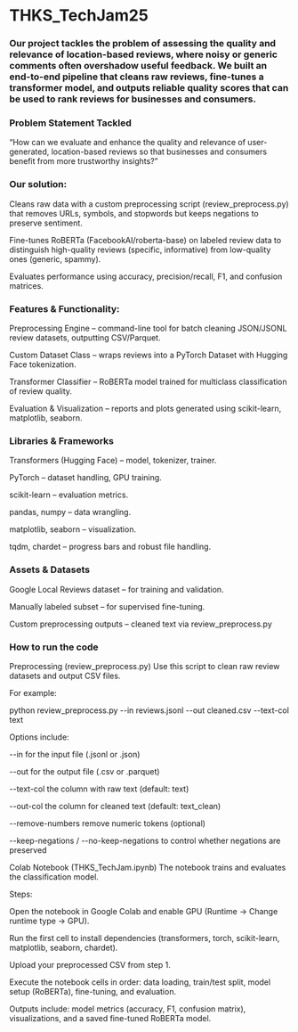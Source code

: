 # THKS_TechJam25

### Our project tackles the problem of assessing the quality and relevance of location-based reviews, where noisy or generic comments often overshadow useful feedback. We built an end-to-end pipeline that cleans raw reviews, fine-tunes a transformer model, and outputs reliable quality scores that can be used to rank reviews for businesses and consumers.

### Problem Statement Tackled

“How can we evaluate and enhance the quality and relevance of user-generated, location-based reviews so that businesses and consumers benefit from more trustworthy insights?”

### Our solution:

Cleans raw data with a custom preprocessing script (review_preprocess.py) that removes URLs, symbols, and stopwords but keeps negations to preserve sentiment.

Fine-tunes RoBERTa (FacebookAI/roberta-base) on labeled review data to distinguish high-quality reviews (specific, informative) from low-quality ones (generic, spammy).

Evaluates performance using accuracy, precision/recall, F1, and confusion matrices.

### Features & Functionality:

Preprocessing Engine – command-line tool for batch cleaning JSON/JSONL review datasets, outputting CSV/Parquet.

Custom Dataset Class – wraps reviews into a PyTorch Dataset with Hugging Face tokenization.

Transformer Classifier – RoBERTa model trained for multiclass classification of review quality.

Evaluation & Visualization – reports and plots generated using scikit-learn, matplotlib, seaborn.

### Libraries & Frameworks

Transformers (Hugging Face) – model, tokenizer, trainer.

PyTorch – dataset handling, GPU training.

scikit-learn – evaluation metrics.

pandas, numpy – data wrangling.

matplotlib, seaborn – visualization.

tqdm, chardet – progress bars and robust file handling.

### Assets & Datasets

Google Local Reviews dataset – for training and validation.

Manually labeled subset – for supervised fine-tuning.

Custom preprocessing outputs – cleaned text via review_preprocess.py

### How to run the code 
Preprocessing (review_preprocess.py)
Use this script to clean raw review datasets and output CSV files. 

For example:

python review_preprocess.py --in reviews.jsonl --out cleaned.csv --text-col text

Options include:

--in for the input file (.jsonl or .json)

--out for the output file (.csv or .parquet)

--text-col the column with raw text (default: text)

--out-col the column for cleaned text (default: text_clean)

--remove-numbers remove numeric tokens (optional)

--keep-negations / --no-keep-negations to control whether negations are preserved

Colab Notebook (THKS_TechJam.ipynb)
The notebook trains and evaluates the classification model.

Steps:

Open the notebook in Google Colab and enable GPU (Runtime → Change runtime type → GPU).

Run the first cell to install dependencies (transformers, torch, scikit-learn, matplotlib, seaborn, chardet).

Upload your preprocessed CSV from step 1.

Execute the notebook cells in order: data loading, train/test split, model setup (RoBERTa), fine-tuning, and evaluation.

Outputs include: model metrics (accuracy, F1, confusion matrix), visualizations, and a saved fine-tuned RoBERTa model.
